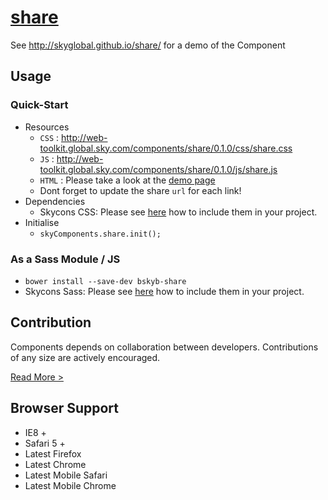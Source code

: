 [share](http://skyglobal.github.io/share/) 
========================

See http://skyglobal.github.io/share/ for a demo of the Component

## Usage

### Quick-Start

 * Resources
   * `CSS` : http://web-toolkit.global.sky.com/components/share/0.1.0/css/share.css
   * `JS` : http://web-toolkit.global.sky.com/components/share/0.1.0/js/share.js
   * `HTML` :  Please take a look at the [demo page](http://skyglobal.github.io/share/)
   * Dont forget to update the share `url` for each link!
 * Dependencies
   * Skycons CSS: Please see [here](https://github.com/skyglobal/skycons#quick-start) how to include them in your project.
 * Initialise
   * `skyComponents.share.init();`

### As a Sass Module / JS

 * `bower install --save-dev bskyb-share`
 * Skycons Sass: Please see [here](https://github.com/skyglobal/skycons#via-bower) how to include them in your project.

## Contribution

Components depends on collaboration between developers. Contributions of any size are actively encouraged.

[Read More >](CONTRIBUTING.md)

## Browser Support

 * IE8 +
 * Safari 5 +
 * Latest Firefox
 * Latest Chrome
 * Latest Mobile Safari
 * Latest Mobile Chrome
